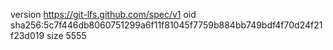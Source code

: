 version https://git-lfs.github.com/spec/v1
oid sha256:5c7f446db8060751299a6f11f81045f7759b884bb749bdf4f70d24f21f23d019
size 5555
